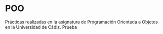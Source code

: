 # POO

Prácticas realizadas en la asignatura de Programación Orientada a Objetos en la Universidad de Cádiz.
Prueba 